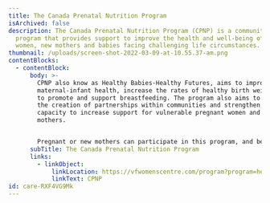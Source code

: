 ```yaml
---
title: The Canada Prenatal Nutrition Program
isArchived: false
description: The Canada Prenatal Nutrition Program (CPNP) is a community-based
  program that provides support to improve the health and well-being of pregnant
  women, new mothers and babies facing challenging life circumstances.
thumbnail: /uploads/screen-shot-2022-03-09-at-10.55.37-am.png
contentBlocks:
  - contentBlock:
      body: >-
        CPNP also know as Healthy Babies-Healthy Futures, aims to improve
        maternal-infant health, increase the rates of healthy birth weights, and
        to promote and support breastfeeding. The program also aims to promote
        the creation of partnerships within communities and strengthen community
        capacity to increase support for vulnerable pregnant women and new
        mothers.


        Pregnant or new mothers can participate in this program, and be a part of this special community, until their child turns 1 year old. Weekly gatherings with other new moms, meals, guest speakers and many other offereings take place on an on-going basis. Space is limited and all women are asked to register. For more information or to register, check out the CPNP website below.
      subTitle: The Canada Prenatal Nutrition Program
      links:
        - linkObject:
            linkLocation: https://vfwomenscentre.com/program?program=healthy-babies-healthy-futures
            linkText: CPNP
id: care-RXF4VG9Mk
---
```

